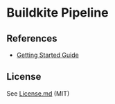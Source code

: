 # Buildkite Pipeline 

## References

* [Getting Started Guide](https://buildkite.com/docs/guides/getting-started)

## License

See [License.md](License.md) (MIT)
